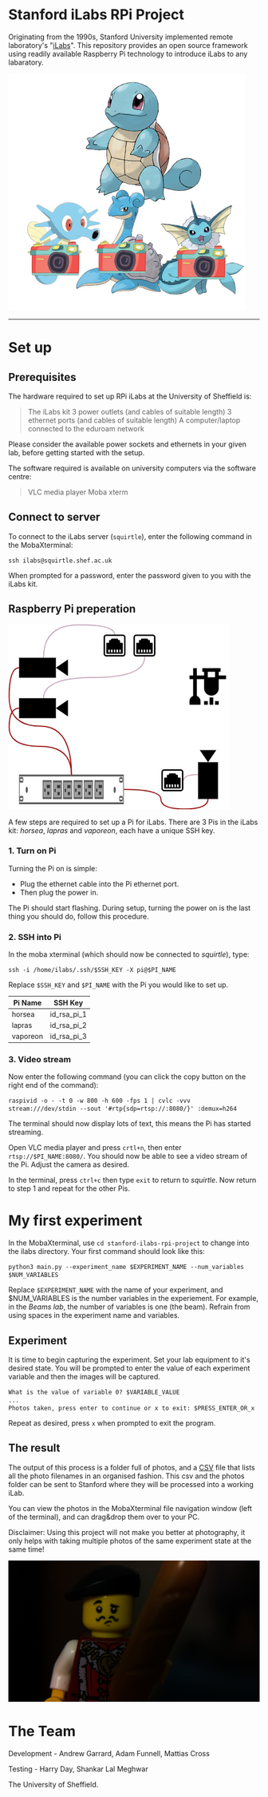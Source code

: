 # Stanford iLabs RPi Project
Originating from the 1990s, Stanford University implemented remote laboratory's "[iLabs](http://ilabs.education)". This repository provides an open source framework using readily available Raspberry Pi technology to introduce iLabs to any labaratory. 

![ilabs_icon](https://github.com/Mattias421/stanford-ilabs-rpi-project/blob/main/experiments/objects/photos/rpi_pokemon.jpg?raw=true)

---

# Set up

## Prerequisites
The hardware required to set up RPi iLabs at the University of Sheffield is:

> The iLabs kit
> 3 power outlets (and cables of suitable length)
> 3 ethernet ports (and cables of suitable length)
> A computer/laptop connected to the eduroam network

Please consider the available power sockets and ethernets in your given lab, before getting started with the setup.

The software required is available on university computers via the software centre:

> VLC media player
> Moba xterm

## Connect to server

To connect to the iLabs server (`squirtle`), enter the following command in the MobaXterminal:

```
ssh ilabs@squirtle.shef.ac.uk
```

When prompted for a password, enter the password given to you with the iLabs kit.

## Raspberry Pi preperation

![ilabs_schema](https://github.com/Mattias421/stanford-ilabs-rpi-project/blob/main/experiments/objects/photos/ilabs_schema.jpg?raw=true)

A few steps are required to set up a Pi for iLabs. There are 3 Pis in the iLabs kit: *horsea*, *lapras* and *vaporeon*, each have a unique SSH key. 

### 1. Turn on Pi
Turning the Pi on is simple:
* Plug the ethernet cable into the Pi ethernet port.
* Then plug the power in. 

 The Pi should start flashing. During setup, turning the power on is the last thing you should do, follow this procedure.

### 2. SSH into Pi

In the moba xterminal (which should now be connected to *squirtle*), type:

```
ssh -i /home/ilabs/.ssh/$SSH_KEY -X pi@$PI_NAME
```

Replace `$SSH_KEY` and `$PI_NAME` with the Pi you would like to set up.

| Pi Name | SSH Key |
|------|-----|
| horsea | id_rsa_pi_1 |
| lapras | id_rsa_pi_2 |
| vaporeon | id_rsa_pi_3 |

### 3. Video stream

Now enter the following command (you can click the copy button on the right end of the command):

```
raspivid -o - -t 0 -w 800 -h 600 -fps 1 | cvlc -vvv stream:///dev/stdin --sout '#rtp{sdp=rtsp://:8080/}' :demux=h264
```

The terminal should now display lots of text, this means the Pi has started streaming.

Open VLC media player and press `crtl+n`, then enter `rtsp://$PI_NAME:8080/`. You should now be able to see a video stream of the Pi. Adjust the camera as desired.

In the terminal, press `ctrl+c` then type `exit` to return to *squirtle*. Now return to step 1 and repeat for the other Pis.


# My first experiment

In the MobaXterminal, use `cd stanford-ilabs-rpi-project` to change into the ilabs directory. Your first command should look like this: 

```
python3 main.py --experiment_name $EXPERIMENT_NAME --num_variables $NUM_VARIABLES
```

Replace `$EXPERIMENT_NAME` with the name of your experiment, and $NUM_VARIABLES is the number variables in the experiement. For example, in the *Beams lab*, the number of variables is one (the beam). Refrain from using spaces in the experiment name and variables.
## Experiment

It is time to begin capturing the experiment. Set your lab equipment to it's desired state. You will be prompted to enter the value of each experiment variable and then the images will be captured. 

```
What is the value of variable 0? $VARIABLE_VALUE
...
Photos taken, press enter to continue or x to exit: $PRESS_ENTER_OR_x
```

Repeat as desired, press `x` when prompted to exit the program.

## The result

The output of this process is a folder full of photos, and a [CSV](https://github.com/Mattias421/stanford-ilabs-rpi-project/blob/main/experiments/objects/objects.csv) file that lists all the photo filenames in an organised fashion. This csv and the photos folder can be sent to Stanford where they will be processed into a working iLab.

You can view the photos in the MobaXterminal file navigation window (left of the terminal), and can drag&drop them over to your PC.

Disclaimer: Using this project will not make you better at photography, it only helps with taking multiple photos of the same experiment state at the same time!

![legoman_photo](https://github.com/Mattias421/stanford-ilabs-rpi-project/blob/main/experiments/objects/photos/photo1_cam1.jpg?raw=true)

# The Team
Development - Andrew Garrard, Adam Funnell, Mattias Cross

Testing - Harry Day, Shankar Lal Meghwar

The University of Sheffield.

